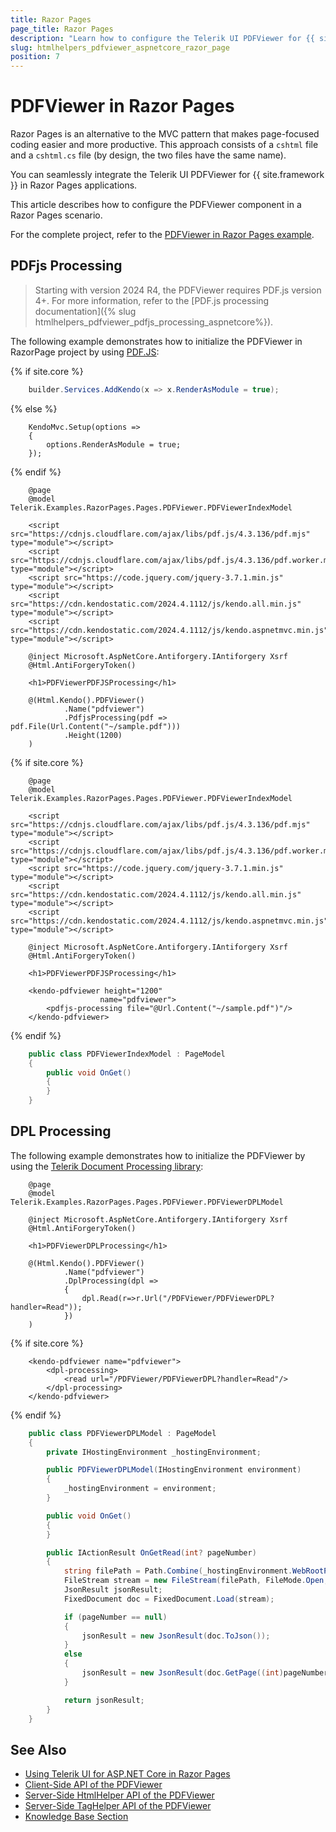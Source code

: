 ```yaml
---
title: Razor Pages
page_title: Razor Pages
description: "Learn how to configure the Telerik UI PDFViewer for {{ site.framework }} in RazorPages scenario."
slug: htmlhelpers_pdfviewer_aspnetcore_razor_page
position: 7
---
```


# PDFViewer in Razor Pages 

Razor Pages is an alternative to the MVC pattern that makes page-focused coding easier and more productive. This approach consists of a `cshtml` file and a `cshtml.cs` file (by design, the two files have the same name). 

You can seamlessly integrate the Telerik UI PDFViewer for {{ site.framework }} in Razor Pages applications.

This article describes how to configure the PDFViewer component in a Razor Pages scenario.

For the complete project, refer to the [PDFViewer in Razor Pages example](https://github.com/telerik/ui-for-aspnet-core-examples/tree/master/Telerik.Examples.RazorPages/Telerik.Examples.RazorPages/Pages/PDFViewer).

## PDFjs Processing

> Starting with version 2024 R4, the PDFViewer requires PDF.js version 4+. For more information, refer to the [PDF.js processing documentation]({% slug htmlhelpers_pdfviewer_pdfjs_processing_aspnetcore%}).

The following example demonstrates how to initialize the PDFViewer in RazorPage project by using [PDF.JS](https://mozilla.github.io/pdf.js/):

{% if site.core %}
```C# Program.cs
    builder.Services.AddKendo(x => x.RenderAsModule = true);
```
{% else %}
```Global.asax
    KendoMvc.Setup(options =>
    {
        options.RenderAsModule = true;
    });
```
{% endif %}
```HtmlHelper
    @page
    @model Telerik.Examples.RazorPages.Pages.PDFViewer.PDFViewerIndexModel

    <script src="https://cdnjs.cloudflare.com/ajax/libs/pdf.js/4.3.136/pdf.mjs" type="module"></script>
    <script src="https://cdnjs.cloudflare.com/ajax/libs/pdf.js/4.3.136/pdf.worker.mjs" type="module"></script>
    <script src="https://code.jquery.com/jquery-3.7.1.min.js" type="module"></script>
    <script src="https://cdn.kendostatic.com/2024.4.1112/js/kendo.all.min.js" type="module"></script>
    <script src="https://cdn.kendostatic.com/2024.4.1112/js/kendo.aspnetmvc.min.js" type="module"></script>

    @inject Microsoft.AspNetCore.Antiforgery.IAntiforgery Xsrf
    @Html.AntiForgeryToken()

    <h1>PDFViewerPDFJSProcessing</h1>

    @(Html.Kendo().PDFViewer()
            .Name("pdfviewer")
            .PdfjsProcessing(pdf => pdf.File(Url.Content("~/sample.pdf")))
            .Height(1200)
    )
```
{% if site.core %}
```TagHelper
    @page
    @model Telerik.Examples.RazorPages.Pages.PDFViewer.PDFViewerIndexModel

    <script src="https://cdnjs.cloudflare.com/ajax/libs/pdf.js/4.3.136/pdf.mjs" type="module"></script>
    <script src="https://cdnjs.cloudflare.com/ajax/libs/pdf.js/4.3.136/pdf.worker.mjs" type="module"></script>
    <script src="https://code.jquery.com/jquery-3.7.1.min.js" type="module"></script>
    <script src="https://cdn.kendostatic.com/2024.4.1112/js/kendo.all.min.js" type="module"></script>
    <script src="https://cdn.kendostatic.com/2024.4.1112/js/kendo.aspnetmvc.min.js" type="module"></script>

    @inject Microsoft.AspNetCore.Antiforgery.IAntiforgery Xsrf
    @Html.AntiForgeryToken()

    <h1>PDFViewerPDFJSProcessing</h1>

    <kendo-pdfviewer height="1200" 
                    name="pdfviewer">
        <pdfjs-processing file="@Url.Content("~/sample.pdf")"/>
    </kendo-pdfviewer>
```
{% endif %}
```C# PageModel
	public class PDFViewerIndexModel : PageModel
    {
        public void OnGet()
        {
        }
    }
```

## DPL Processing

The following example demonstrates how to initialize the PDFViewer by using the [Telerik Document Processing library](https://docs.telerik.com/devtools/document-processing/introduction):

```HtmlHelper
    @page
    @model Telerik.Examples.RazorPages.Pages.PDFViewer.PDFViewerDPLModel

    @inject Microsoft.AspNetCore.Antiforgery.IAntiforgery Xsrf
    @Html.AntiForgeryToken()

    <h1>PDFViewerDPLProcessing</h1>

    @(Html.Kendo().PDFViewer()
            .Name("pdfviewer")
            .DplProcessing(dpl =>
            {
                dpl.Read(r=>r.Url("/PDFViewer/PDFViewerDPL?handler=Read"));
            })
    )
```
{% if site.core %}
```TagHelper
    <kendo-pdfviewer name="pdfviewer">
        <dpl-processing>
            <read url="/PDFViewer/PDFViewerDPL?handler=Read"/>
        </dpl-processing>
    </kendo-pdfviewer>
```
{% endif %}
```C# PageModel
	public class PDFViewerDPLModel : PageModel
    {
        private IHostingEnvironment _hostingEnvironment;

        public PDFViewerDPLModel(IHostingEnvironment environment)
        {
            _hostingEnvironment = environment;
        }

        public void OnGet()
        {
        }

        public IActionResult OnGetRead(int? pageNumber)
        {
            string filePath = Path.Combine(_hostingEnvironment.WebRootPath, "sample.pdf");
            FileStream stream = new FileStream(filePath, FileMode.Open, FileAccess.Read);
            JsonResult jsonResult;
            FixedDocument doc = FixedDocument.Load(stream);

            if (pageNumber == null)
            {
                jsonResult = new JsonResult(doc.ToJson());
            }
            else
            {
                jsonResult = new JsonResult(doc.GetPage((int)pageNumber));
            }

            return jsonResult;
        }
    }
```

## See Also

* [Using Telerik UI for ASP.NET Core in Razor Pages](https://docs.telerik.com/aspnet-core/getting-started/razor-pages#using-telerik-ui-for-aspnet-core-in-razor-pages)
* [Client-Side API of the PDFViewer](https://docs.telerik.com/kendo-ui/api/javascript/ui/pdfviewer)
* [Server-Side HtmlHelper API of the PDFViewer](/api/pdfviewer)
* [Server-Side TagHelper API of the PDFViewer](/api/taghelpers/pdfviewer)
* [Knowledge Base Section](/knowledge-base)
